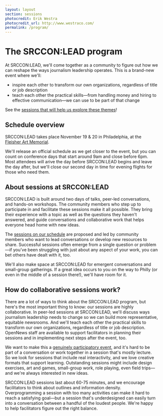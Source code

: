 ```yaml
---
layout: layout
section: sessions
photocredit: Erik Westra
photocredit_url: http://www.westraco.com/
permalink: /program/
---
```


# The SRCCON:LEAD program

At SRCCON:LEAD, we'll come together as a community to figure out how we can reshape the ways journalism leadership operates. This is a brand-new event where we'll:

* inspire each other to transform our own organizations, regardless of title or job description
* teach each other the practical skills—from handling money and hiring to effective communication—we can use to be part of that change

See the [sessions that will help us explore these themes](/sessions)!

## Schedule overview

SRCCON:LEAD takes place November 19 & 20 in Philadelphia, at the [Fleisher Art Memorial](https://fleisher.org/).

We'll release an official schedule as we get closer to the event, but you can count on conference days that start around 9am and close before 6pm. Most attendees will arive the day before SRCCON:LEAD begins and leave the day after, but we'll close our second day in time for evening flights for those who need them.

## About sessions at SRCCON:LEAD

SRCCON:LEAD is built around two days of talks, peer-led conversations, and hands-on workshops. The community members who step up to participate in and facilitate these sessions make it all possible. They bring their experience with a topic as well as the questions they haven't answered, and guide conversations and collaborative work that helps everyone head home with new ideas.

The [sessions on our schedule](/sessions) are proposed and led by community members who want to lead conversations or develop new resources to share. Successful sessions often emerge from a single question or problem—if you’ve been struggling with just about any aspect of your work, you can bet others have dealt with it, too.

We'll also make space at SRCCON:LEAD for emergent conversations and small-group gatherings. If a great idea occurs to you on the way to Philly (or even in the middle of a session there!), we'll have room for it.

## How do collaborative sessions work?

There are a lot of ways to think about the SRCCON:LEAD program, but here's the most important thing to know: our sessions are highly collaborative. In peer-led sessions at SRCCON:LEAD, we'll discuss ways journalism leadership needs to change so we can build more representative, equitable newsrooms. And we'll teach each other the practical skills to transform our own organizations, regardless of title or job description. OpenNews staff are available to support facilitators in planning their sessions and in implementing next steps after the event, too.

We want to make this a [genuinely participatory event](/participation), and it's hard to be part of a conversation or work together in a session that's mostly lecture. So we look for sessions that include real interactivity, and we love creative formats that support learning. Outstanding sessions might include design exercises, art and games, small-group work, role playing, even field trips—and we're always interested in new ideas.

SRCCON:LEAD sessions last about 60-75 minutes, and we encourage facilitators to think about outlines and information density. Overprogramming a session with too many activities can make it hard to reach a satisfying goal—but a session that's underdesigned can easily turn into a conversation between a handful of the loudest people. We're happy to help facilitators figure out the right balance.

